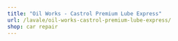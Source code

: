 ```yaml
---
title: "Oil Works - Castrol Premium Lube Express"
url: /lavale/oil-works-castrol-premium-lube-express/
shop: car repair
---
```

